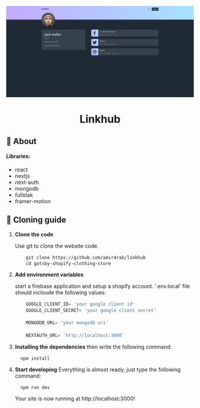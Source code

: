 ![img of website on desktop](./public/markdown/images/image.png)
<h1 align="center">
  Linkhub
</h1>

## 👾 About

#### Libraries:
- react
- nextjs
- next-auth
- mongodb
- fullstak
- framer-motion

## 🚀 Cloning guide

1.  **Clone the code**

    Use git to clone the website code.

    ```shell
        git clone https://github.com/amir4rab/linkhub
        cd gatsby-shopify-clothing-store
    ```

2.  **Add environment variables**

    start a firebase application and setup a shopify account.
    '.env.local' file should incloude the following values:
    ```javascript
        GOOGLE_CLIENT_ID= 'your google client id'
        GOOGLE_CLIENT_SECRET= 'your google client secret'

        MONGODB_URL= 'your mongodb uri'

        NEXTAUTH_URL= `http://localhost:3000`
    ```

3.  **Installing the dependencies**
    then write the following command:
    ```shell
      npm install
    ```

4. **Start developing**
    Everything is almost ready, just type the following command:
    ```shell
      npm run dev
    ```
    Your site is now running at http://localhost:3000!